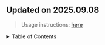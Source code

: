 ## Updated on 2025.09.08
> Usage instructions: [here](./docs/README.md#usage)

<details>
  <summary>Table of Contents</summary>
  <ol>
  </ol>
</details>

